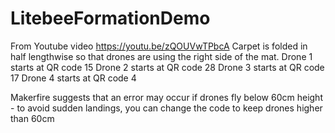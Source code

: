 # LitebeeFormationDemo
From Youtube video https://youtu.be/zQOUVwTPbcA
Carpet is folded in half lengthwise so that drones are using the right side of the mat.
Drone 1 starts at QR code 15
Drone 2 starts at QR code 28
Drone 3 starts at QR code 17
Drone 4 starts at QR code 4

Makerfire suggests that an error may occur if drones fly below 60cm height - to avoid sudden landings, you can change the code to keep drones higher than 60cm
